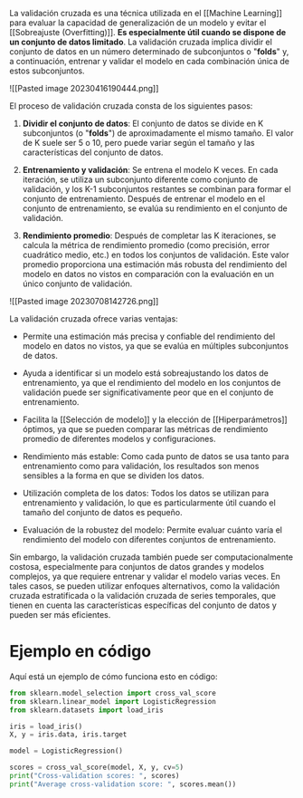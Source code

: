 La validación cruzada es una técnica utilizada en el [[Machine Learning]] para evaluar la capacidad de generalización de un modelo y evitar el [[Sobreajuste (Overfitting)]]. **Es especialmente útil cuando se dispone de un conjunto de datos limitado**. La validación cruzada implica dividir el conjunto de datos en un número determinado de subconjuntos o "**folds**" y, a continuación, entrenar y validar el modelo en cada combinación única de estos subconjuntos.

![[Pasted image 20230416190444.png]]

El proceso de validación cruzada consta de los siguientes pasos:

1.  **Dividir el conjunto de datos**: El conjunto de datos se divide en K subconjuntos (o "**folds**") de aproximadamente el mismo tamaño. El valor de K suele ser 5 o 10, pero puede variar según el tamaño y las características del conjunto de datos.

2.  **Entrenamiento y validación**: Se entrena el modelo K veces. En cada iteración, se utiliza un subconjunto diferente como conjunto de validación, y los K-1 subconjuntos restantes se combinan para formar el conjunto de entrenamiento. Después de entrenar el modelo en el conjunto de entrenamiento, se evalúa su rendimiento en el conjunto de validación.

3.  **Rendimiento promedio**: Después de completar las K iteraciones, se calcula la métrica de rendimiento promedio (como precisión, error cuadrático medio, etc.) en todos los conjuntos de validación. Este valor promedio proporciona una estimación más robusta del rendimiento del modelo en datos no vistos en comparación con la evaluación en un único conjunto de validación.

![[Pasted image 20230708142726.png]]

La validación cruzada ofrece varias ventajas:

-   Permite una estimación más precisa y confiable del rendimiento del modelo en datos no vistos, ya que se evalúa en múltiples subconjuntos de datos.
  
-   Ayuda a identificar si un modelo está sobreajustando los datos de entrenamiento, ya que el rendimiento del modelo en los conjuntos de validación puede ser significativamente peor que en el conjunto de entrenamiento.
  
-   Facilita la [[Selección de modelo]] y la elección de [[Hiperparámetros]] óptimos, ya que se pueden comparar las métricas de rendimiento promedio de diferentes modelos y configuraciones.
  
-  Rendimiento más estable: Como cada punto de datos se usa tanto para entrenamiento como para validación, los resultados son menos sensibles a la forma en que se dividen los datos.

- Utilización completa de los datos: Todos los datos se utilizan para entrenamiento y validación, lo que es particularmente útil cuando el tamaño del conjunto de datos es pequeño.

- Evaluación de la robustez del modelo: Permite evaluar cuánto varía el rendimiento del modelo con diferentes conjuntos de entrenamiento.

Sin embargo, la validación cruzada también puede ser computacionalmente costosa, especialmente para conjuntos de datos grandes y modelos complejos, ya que requiere entrenar y validar el modelo varias veces. En tales casos, se pueden utilizar enfoques alternativos, como la validación cruzada estratificada o la validación cruzada de series temporales, que tienen en cuenta las características específicas del conjunto de datos y pueden ser más eficientes.

# Ejemplo en código

Aquí está un ejemplo de cómo funciona esto en código:

```python
from sklearn.model_selection import cross_val_score
from sklearn.linear_model import LogisticRegression
from sklearn.datasets import load_iris

iris = load_iris()
X, y = iris.data, iris.target

model = LogisticRegression()

scores = cross_val_score(model, X, y, cv=5)
print("Cross-validation scores: ", scores)
print("Average cross-validation score: ", scores.mean())
```
